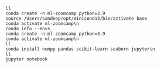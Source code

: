     ll
    conda create -n ml-zoomcamp python=3.9
    source /Users/sandeep/opt/miniconda3/bin/activate base
    conda activate ml-zoomcamp\n
    conda info --envs
    conda create -n ml-zoomcamp python=3.9
    conda activate ml-zoomcamp\n
    ll
    conda install numpy pandas scikit-learn seaborn jupyter\n
    ll
    jupyter notebook